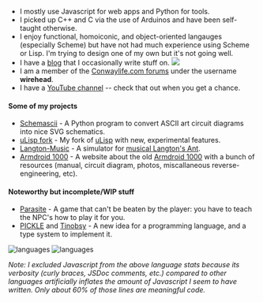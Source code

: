 * I mostly use Javascript for web apps and Python for tools.
* I picked up C++ and C via the use of Arduinos and have been self-taught otherwise.
* I enjoy functional, homoiconic, and object-oriented langauges (especially Scheme) but have not had much experience using Scheme or Lisp. I'm trying to design one of my own but it's not going well.
* I have a [blog](https://dragoncoder047.github.io/blog/) that I occasionally write stuff on. ![](https://img.shields.io/github/last-commit/dragoncoder047/blog)
* I am a member of the [Conwaylife.com forums](https://conwaylife.com/forums) under the username **wirehead**.
* I have a [YouTube channel](https://youtube.com/@dragoncoder047?si=LeWERFFGmZtFv3U-) -- check that out when you get a chance.

#### Some of my projects

* [Schemascii](https://github.com/dragoncoder047/schemascii) - A Python program to convert ASCII art circuit diagrams into nice SVG schematics.
* [uLisp fork](https://github.com/dragoncoder047/ulisp-esp32) - My fork of [uLisp](http://ulisp.com/) with new, experimental features.
* [Langton-Music](https://github.com/dragoncoder047/langton-music) - A simulator for [musical Langton's Ant](https://dragoncoder047.github.io/langton-music).
* [Armdroid 1000](https://github.com/dragoncoder047/armdroid) - A website about the old [Armdroid 1000](https://dragoncoder047.github.io/armdroid) with a bunch of resources (manual, circuit diagram, photos, miscallaneous reverse-engineering, etc). 

#### Noteworthy but incomplete/WIP stuff

* [Parasite](https://github.com/dragoncoder047/parasite) - A game that can't be beaten by the player: you have to teach the NPC's how to play it for you.
* [PICKLE](https://github.com/dragoncoder047/pickle) and [Tinobsy](https://github.com/dragoncoder047/tinobsy) - A new idea for a programming language, and a type system to implement it.

<picture>
  <source media="(prefers-color-scheme: dark)" srcset="https://github-readme-stats.vercel.app/api/top-langs/?username=dragoncoder047&langs_count=100&layout=compact&hide_title=true&theme=dark&hide=javascript,css,html,makefile,markdown">
  <img alt="languages" src="https://github-readme-stats.vercel.app/api/top-langs/?username=dragoncoder047&langs_count=100&layout=compact&hide_title=true&hide=javascript,css,html,makefile,markdown">
</picture>

<picture>
  <source media="(prefers-color-scheme: dark)" srcset="https://github-readme-stats.vercel.app/api/?username=dragoncoder047&hide_title=true&theme=dark&show_icons=true&include_all_commits=true&hide_rank=true">
  <img alt="languages" src="https://github-readme-stats.vercel.app/api/?username=dragoncoder047&hide_title=true&show_icons=true&include_all_commits=true&hide_rank=true">
</picture>

*Note: I excluded Javascript from the above language stats because its verbosity (curly braces, JSDoc comments, etc.) compared to other languages artificially inflates the amount of Javascript I seem to have written. Only about 60% of those lines are meaningful code.*
